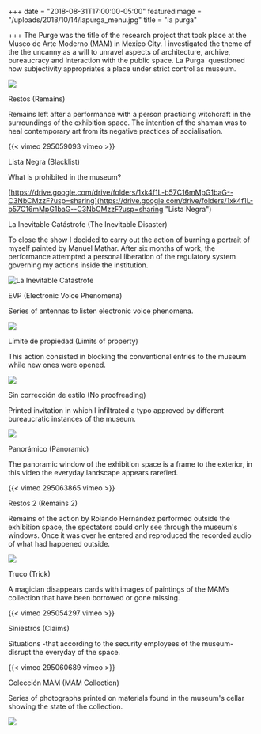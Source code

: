 +++
date = "2018-08-31T17:00:00-05:00"
featuredimage = "/uploads/2018/10/14/lapurga_menu.jpg"
title = "la purga"

+++
The Purge was the title of the research project that took place at the Museo de Arte Moderno (MAM) in Mexico City. I investigated the theme of the the uncanny as a will to unravel aspects of architecture, archive, bureaucracy and interaction with the public space. La Purga  questioned how subjectivity appropriates a place under strict control as museum.

![](/uploads/2018/10/14/Restos_1.jpg)

Restos (Remains)

Remains left after a performance with a person practicing witchcraft in the surroundings of the exhibition space. The intention of the shaman was to heal contemporary art from its negative practices of socialisation.

{{< vimeo 295059093 vimeo >}}

Lista Negra (Blacklist)

What is prohibited in the museum?

[https://drive.google.com/drive/folders/1xk4f1L-b57C16mMpG1baG--C3NbCMzzF?usp=sharing](https://drive.google.com/drive/folders/1xk4f1L-b57C16mMpG1baG--C3NbCMzzF?usp=sharing "Lista Negra")

La Inevitable Catástrofe (The Inevitable Disaster)

To close the show I decided to carry out the action of burning a portrait of myself painted by Manuel Mathar. After six months of work, the performance attempted a personal liberation of the regulatory system governing my actions inside the institution.

<img class="full" src="/uploads/2018/10/14/lainevitablecatastrofe.jpg" alt="La Inevitable Catastrofe">

EVP (Electronic Voice Phenomena)

Series of antennas to listen electronic voice phenomena.

![](/uploads/2018/10/14/Antena1.jpg)

Límite de propiedad (Limits of property)

This action consisted in blocking the conventional entries to the museum while new ones were opened.

![](/uploads/2018/10/14/limite.jpg)

Sin corrección de estilo (No proofreading)

Printed invitation in which I infiltrated a typo approved by different bureaucratic instances of the museum.

![](/uploads/2018/10/14/SinCorreccionEstilo.jpg)

Panorámico (Panoramic)

The panoramic window of the exhibition space is a frame to the exterior, in this video the everyday landscape appears rarefied.

{{< vimeo 295063865 vimeo >}}

Restos 2 (Remains 2)

Remains of the action by Rolando Hernández performed outside the exhibition space, the spectators could only see through the museum's windows. Once it was over he entered and reproduced the recorded audio of what had happened outside.

![](/uploads/2018/10/14/Guitarra1.jpg)

Truco (Trick)

A magician disappears cards with images of paintings of the MAM’s collection that have been borrowed or gone missing.

{{< vimeo 295054297 vimeo >}}

Siniestros (Claims)

Situations -that according to the security employees of the museum- disrupt the everyday of the space.

{{< vimeo 295060689 vimeo >}}

Colección MAM (MAM Collection)

Series of photographs printed on materials found in the museum's cellar showing the state of the collection.

![](/uploads/2018/10/14/colecccion_mam_3.jpg)